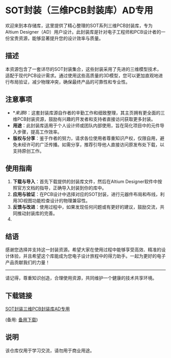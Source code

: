 # SOT封装（三维PCB封装库）AD专用

欢迎来到本存储库，这里提供了精心整理的SOT系列三维PCB封装库，专为Altium Designer（AD）用户设计。此封装库是针对电子工程师和PCB设计者的一份宝贵资源，能够显著提升您的设计效率与质量。

## 描述

本资源包含了一套详尽的SOT封装集合，这些封装采用了先进的三维模型技术，适配于现代PCB设计需求。通过使用这些高质量的3D模型，您可以更加直观地进行布局验证，减少物理冲突，确保最终产品的可靠性和专业性。

## 注意事项

- **来源8*：这套封装库源自作者的辛勤工作和细致整理，其主页拥有更全面的三维PCB封装资源，鼓励有兴趣的开发者和支持者直接访问获取更多封装。
- **用途**：此封装库适用于个人设计师或团队内部使用，旨在简化项目中的元件导入步骤，提高工作效率。
- **版权与分享**：鉴于作者的努力，请求各位使用者尊重知识产权，仅限自用，避免未经许可的广泛传播。如需分享，推荐引导他人直接访问原发布处下载，以支持原创工作。

## 使用指南

1. **下载与导入**：首先下载提供的封装库文件，然后在Altium Designer软件中按照官方文档的指导，正确导入封装到你的库中。
2. **应用与验证**：在PCB设计中选择对应的SOT封装，进行元器件布局和布线，利用3D视图功能检查设计的物理兼容性。
3. **反馈与改进**：使用过程中，如果发现任何问题或有更好的建议，鼓励交流，共同推动封装库的完善。
4. 
## 结语

感谢您选择并支持这一封装资源。希望大家在使用过程中能够享受高效、精准的设计体验，并且希望这个库能成为您电子设计旅程中的得力助手。一起为更好的电子产品贡献我们的力量！

---

请记得，尊重知识创造，合理使用资源，共同维护一个健康的技术共享环境。

## 下载链接
[SOT封装三维PCB封装库AD专用](https://pan.quark.cn/s/13268e9ef5cf) 

(备用: [备用下载](https://pan.baidu.com/s/1c94AyZBxgjYCHIau0Dx7LQ?pwd=1234))

## 说明

该仓库仅用于学习交流，请勿用于商业用途。

